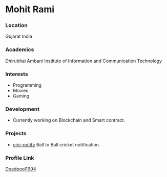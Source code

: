 # Mohit Rami

### Location

Gujarat India

### Academics

Dhirubhai Ambani Institute of Information and Communication Technology

### Interests

- Programming
- Movies
- Gaming

### Development

- Currently working on Blockchain and Smart contract.

### Projects

- [cric-notify](https://github.com/Deadpool1994/cric-notify) Ball to Ball cricket notification.

### Profile Link

[Deadpool1994](https://github.com/Deadpool1994)
